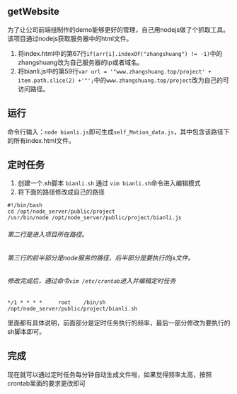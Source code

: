 ## getWebsite
为了让公司前端组制作的demo能够更好的管理，自己用nodejs做了个抓取工具。
该项目通过nodejs获取服务器中的html文件。   
1. 将index.html中的第67行`if(arr[i].indexOf("zhangshuang") != -1)`中的zhangshuang改为自己服务器的ip或者域名。   
2. 将bianli.js中的第59行`var url = '"www.zhangshuang.top/project' + item.path.slice(2) +'"';`中的`www.zhangshuang.top/project`改为自己的可访问路径。

## 运行
命令行输入：`node bianli.js`即可生成`self_Motion_data.js`，其中包含该路径下的所有index.html文件。  

## 定时任务
1. 创建一个.sh脚本 `bianli.sh` 通过 `vim bianli.sh`命令进入编辑模式   
2. 将下面的路径修改成自己的路径   

```
#!/bin/bash
cd /opt/node_server/public/project
/usr/bin/node /opt/node_server/public/project/bianli.js
```

###### 第二行是进入项目所在路径。   
###### 第三行的前半部分是node服务的路径，后半部分是要执行的js文件。   
###### 修改完成后，通过命令`vim /etc/crontab`进入并编辑定时任务   

`
*/1 * * * *     root    /bin/sh /opt/node_server/public/project/bianli.sh
`

里面都有具体说明，前面部分是定时任务执行的频率，最后一部分修改为要执行的sh脚本即可。

## 完成 
现在就可以通过定时任务每分钟自动生成文件啦，如果觉得频率太高，按照crontab里面的要求更改即可

